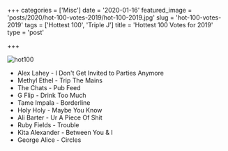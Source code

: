 +++
categories = ['Misc']
date = '2020-01-16'
featured_image = 'posts/2020/hot-100-votes-2019/hot-100-2019.jpg'
slug = 'hot-100-votes-2019'
tags = ['Hottest 100', 'Triple J']
title = 'Hottest 100 Votes for 2019'
type = 'post'

+++

![hot100](hot-100-2019.jpg)

* Alex Lahey - I Don't Get Invited to Parties Anymore
* Methyl Ethel - Trip The Mains
* The Chats - Pub Feed
* G Flip - Drink Too Much
* Tame Impala - Borderline
* Holy Holy - Maybe You Know
* Ali Barter - Ur A Piece Of Shit
* Ruby Fields - Trouble
* Kita Alexander - Between You & I
* George Alice - Circles